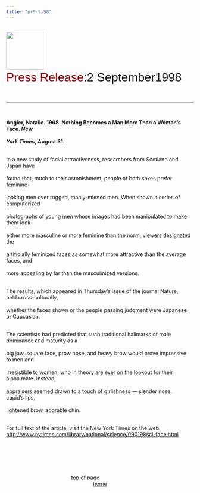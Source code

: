 ```yaml
---
title: "pr9-2-98"
---
```


<br><IMG SRC="/img/logo100.gif" HEIGHT="101" WIDTH="100" /><FONT FACE="Arial,Helvetica"><br><FONT SIZE="+3"><FONT COLOR="#990000">Press Release</FONT>:2 September1998<A NAME="top"></A></FONT></FONT><br>  
<br>

<HR WIDTH="100%" />
<br>
  
**Angier, Natalie. 1998. Nothing Becomes a Man More Than a Woman&#8217;s<br>Face. _New_**<br>  
**_York Times_, August 31.**<br><br>

In a new study of facial attractiveness, researchers from Scotland and<br>Japan have<br>  
found that, much to their astonishment, people of both sexes prefer<br>feminine-<br>  
looking men over rugged, manly-miened men. When shown a series of computerized<br>  
photographs of young men whose images had been manipulated to make<br>them look<br>  
either more masculine or more feminine than the norm, viewers designated<br>the<br>  
artificially feminized faces as somewhat more attractive than the average<br>faces, and<br>  
more appealing by far than the masculinized versions.<br><br>

The results, which appeared in Thursday&#8217;s issue of the journal Nature,<br>held cross-culturally,<br>  
whether the faces shown or the people passing judgment were Japanese<br>or Caucasian.<br><br>

The scientists had predicted that such traditional hallmarks of male<br>dominance and maturity as a<br>  
big jaw, square face, prow nose, and heavy brow would prove impressive<br>to men and<br>  
irresistible to women, who in theory are ever on the lookout for their<br>alpha mate. Instead,<br>  
appraisers seemed drawn to a touch of girlishness &#8212; slender nose,<br>cupid&#8217;s lips,<br>  
lightened brow, adorable chin.<br><br>

For full text of the article, visit the New York Times on the web.<A HREF="http://www.nytimes.com/library/national/science/090198sci-face.html"><br>http://www.nytimes.com/library/national/science/090198sci-face.html</A><br>

<CENTER>
  &nbsp;
</CENTER><br><br>

<CENTER>
</CENTER><br><br>

<CENTER>
  <A HREF="#top">top of page</A>&nbsp;&nbsp;&nbsp;&nbsp;&nbsp;&nbsp;&nbsp;&nbsp;&nbsp;&nbsp;&nbsp;&nbsp;&nbsp;&nbsp;&nbsp;&nbsp;&nbsp;&nbsp;&nbsp;&nbsp;<br><A HREF="http://www.isna.org">home</A>
</CENTER><br><br>